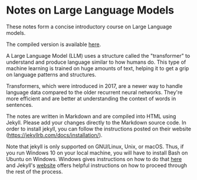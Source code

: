 # Notes on Large Language Models

These notes form a concise introductory course on Large Language models.

The compiled version is available [here](https://harsha-jampana.github.io/llmmodelssurvey.github.io/).


A Large Language Model (LLM) uses a structure called the "transformer" to understand and produce language similar to how humans do. This type of machine learning is trained on huge amounts of text, helping it to get a grip on language patterns and structures.

Transformers, which were introduced in 2017, are a newer way to handle language data compared to the older recurrent neural networks. They're more efficient and are better at understanding the context of words in sentences.



The notes are written in Markdown and are compiled into HTML using Jekyll. Please add your changes directly to the Markdown source code. In order to install jekyll, you can follow the instructions posted on their website (https://jekyllrb.com/docs/installation/). 

Note that jekyll is only supported on GNU/Linux, Unix, or macOS. Thus, if you run Windows 10 on your local machine, you will have to install Bash on Ubuntu on Windows. Windows gives instructions on how to do that <a href="https://docs.microsoft.com/en-us/windows/wsl/install-win10">here</a> and Jekyll's <a href="https://jekyllrb.com/docs/windows/">website</a> offers helpful instructions on how to proceed through the rest of the process.
